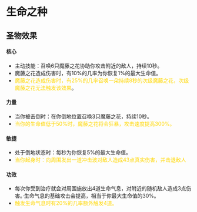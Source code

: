 # 生命之种

## 圣物效果

#### **核心**

- 主动技能：召唤6只魔藤之花协助你攻击附近的敌人，持续10秒。
- 魔藤之花造成伤害时，有10%的几率为你恢复1%的最大生命值。
- <font color="#ffd700">魔藤之花造成伤害时，有25%的几率召唤一朵持续8秒的次级魔藤之花，次级魔藤之花无法触发该效果</font>。

#### **力量**

- 当你被击倒时：在你倒地位置召唤3只魔藤之花，持续10秒。
- <font color="#ffd700">当你的生命值低于50%时，魔藤之花将会狂暴，攻击速度提高300%。</font>

#### **敏捷**

- 处于倒地状态时：每秒为你恢复5%的最大生命值。
- <font color="#ffd700">当你起身时：向周围发出一道冲击波对敌人造成43点真实伤害，并击退敌人</font>

#### **功效**

- 每次你受到治疗就会对周围施放出4道生命气息，对附近的随机敌人造成3点伤害。·生命气息的基础攻击会提高，相当于你最大生命值的30%。
- <font color="#ffd700">触发生命气息时有20%的几率额外触发4道。</font>